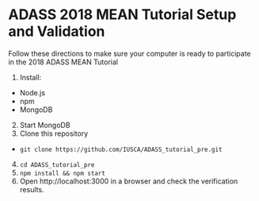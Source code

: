 # ADASS 2018 MEAN Tutorial Setup and Validation

Follow these directions to make sure your computer is ready to participate in the 2018 ADASS MEAN Tutorial

1. Install:
  * Node.js
  * npm
  * MongoDB
2. Start MongoDB
3. Clone this repository
  * `git clone https://github.com/IUSCA/ADASS_tutorial_pre.git`
4. `cd ADASS_tutorial_pre`
5. `npm install && npm start`
6. Open http://localhost:3000 in a browser and check the verification results.
